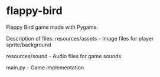 # flappy-bird

Flappy Bird game made with Pygame.

Description of files:
  resources/assets
    - Image files for player sprite/background
  
  resources/sound
    - Audio files for game sounds

  main.py
    - Game implementation
